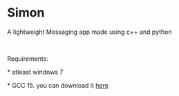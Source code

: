 <h1>Simon</h1>
<p>A lightweight Messaging app made using c++ and python</p>
<br>
<p>Requirements: </p>
<p>* atleast windows 7</p>
<p>* GCC 15. you can download it <a href="https://winlibs.com/">here</a></p>

